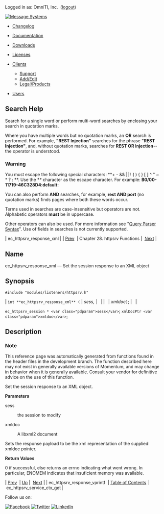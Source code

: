 Logged in as: OmniTI, Inc.  ([logout](https://support.messagesystems.com/logout.php))

[![Message Systems](https://support.messagesystems.com/images/ms-white205.png)](https://support.messagesystems.com/start.php) 

*   [Changelog](https://support.messagesystems.com/start.php?show=changelog)
*   [Documentation](https://support.messagesystems.com/docs/)
*   [Downloads](https://support.messagesystems.com/start.php)

*   [Licenses](https://support.messagesystems.com/license_summary.php)
*   <a href="">Clients</a>
    *   [Support](https://support.messagesystems.com/cs.php)
    *   [Add/Edit](https://support.messagesystems.com/edit_client.php)
    *   [Legal/Products](https://support.messagesystems.com/edit_products.php)
*   [Users](https://support.messagesystems.com/edit_customer.php)

## Search Help

Search for a single word or perform multi-word searches by enclosing your search in quotation marks.

Where you have multiple words but no quotation marks, an **OR** search is performed. For example, **"REST Injection"** searches for the phrase **"REST Injection"**, and, without quotation marks, searches for **REST OR Injection**--the operator is understood.

### Warning

You must escape the following special characters: **+ - && || ! ( ) { } [ ] ^ " ~ * ? : \**. Use the **\** character as the escape character. For example: **B0/00-11719-46C328D4\:default\:**

You can also perform **AND** searches, for example, **rest AND port** (no quotation marks) finds pages where both these words occur.

Terms used in searches are case-insensitive but operators are not. Alphabetic operators **must** be in uppercase.

Other operators can also be used. For more information see "[Query Parser Syntax](https://lucene.apache.org/core/old_versioned_docs/versions/3_0_0/queryparsersyntax.html)". Use of fields in searches is not currently supported.

| ec_httpsrv_response_xml |
| [Prev](apis.ec_httpsrv_response_vprintf.php)  | Chapter 28. httpsrv Functions |  [Next](apis.ec_httpsrv_service_ctx_get.php) |

<a name="apis.ec_httpsrv_response_xml"></a>
## Name

ec_httpsrv_response_xml — Set the session response to an XML object

## Synopsis

`#include "modules/listeners/httpsrv.h"`

| `int **ec_httpsrv_response_xml** (` | <var class="pdparam">sess</var>, |   |
|   | <var class="pdparam">xmldoc</var>`)`; |   |

`ec_httpsrv_session * <var class="pdparam">sess</var>`;
`xmlDocPtr <var class="pdparam">xmldoc</var>`;<a name="idp25763968"></a>
## Description

### Note

This reference page was automatically generated from functions found in the header files in the development branch. The function described here may not exist in generally available versions of Momentum, and may change in behavior when it is generally available. Consult your vendor for definitive advice on the use of this function.

Set the session response to an XML object.

**Parameters**

<dl class="variablelist">

<dt>sess</dt>

<dd>

the session to modify

</dd>

<dt>xmldoc</dt>

<dd>

A libxml2 document

</dd>

</dl>

Sets the response payload to be the xml representation of the supplied xmldoc pointer.

**Return Values**

0 if successful, else returns an errno indicating what went wrong. In particular, ENOMEM indicates that insuficient memory was available.

| [Prev](apis.ec_httpsrv_response_vprintf.php)  | [Up](httpsrv.php) |  [Next](apis.ec_httpsrv_service_ctx_get.php) |
| ec_httpsrv_response_vprintf  | [Table of Contents](index.php) |  ec_httpsrv_service_ctx_get |

Follow us on:

[![Facebook](https://support.messagesystems.com/images/icon-facebook.png)](http://www.facebook.com/messagesystems) [![Twitter](https://support.messagesystems.com/images/icon-twitter.png)](http://twitter.com/#!/MessageSystems) [![LinkedIn](https://support.messagesystems.com/images/icon-linkedin.png)](http://www.linkedin.com/company/message-systems)